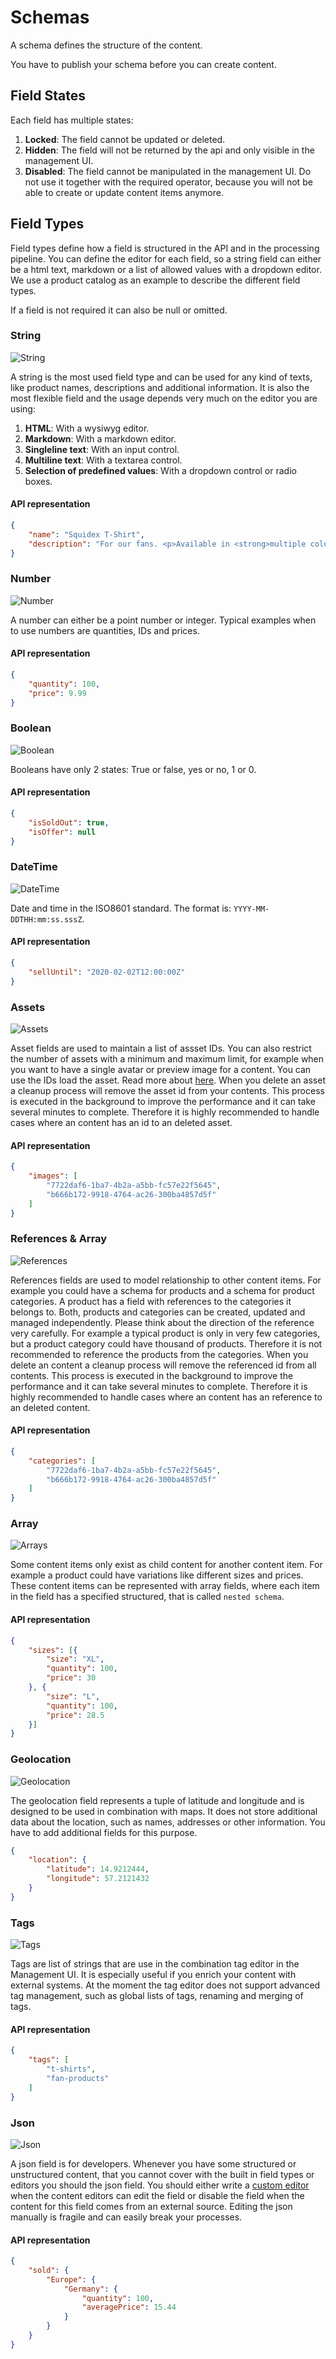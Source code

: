 # Schemas

A schema defines the structure of the content.

You have to publish your schema before you can create content.

## Field States

Each field has multiple states:

1. **Locked**: The field cannot be updated or deleted.
2. **Hidden**: The field will not be returned by the api and only visible in the management UI.
3. **Disabled**: The field cannot be manipulated in the management UI. Do not use it together with the required operator, because you will not be able to create or update content items anymore.

## Field Types

Field types define how a field is structured in the API and in the processing pipeline. You can define the editor for each field, so a string field can either be a html text, markdown or a list of allowed values with a dropdown editor. We use a product catalog as an example to describe the different field types.

 If a field is not required it can also be null or omitted.

### String

![String](../images/fields/string.png)

A string is the most used field type and can be used for any kind of texts, like product names, descriptions and additional information. It is also the most flexible field and the usage depends very much on the editor you are using:

1. **HTML**: With a wysiwyg editor.
2. **Markdown**: With a markdown editor.
3. **Singleline text**: With an input control.
4. **Multiline text**: With a textarea control.
5. **Selection of predefined values**: With a dropdown control or radio boxes.

#### API representation

```json
{
    "name": "Squidex T-Shirt",
    "description": "For our fans. <p>Available in <strong>multiple colors ..."
}
```

### Number

![Number](../images/fields/number.png)

A number can either be a point number or integer. Typical examples when to use numbers are quantities, IDs and prices.

#### API representation

```json
{
    "quantity": 100,
    "price": 9.99
}
```

### Boolean

![Boolean](../images/fields/boolean.png)

Booleans have only 2 states: True or false, yes or no, 1 or 0.

#### API representation

```json
{
    "isSoldOut": true,
    "isOffer": null
}
```

### DateTime

![DateTime](../images/fields/datetime.png)

Date and time in the ISO8601 standard. The format is: `YYYY-MM-DDTHH:mm:ss.sssZ`.

#### API representation

```json
{
    "sellUntil": "2020-02-02T12:00:00Z"
}
```

### Assets

![Assets](../images/fields/assets.png)

Asset fields are used to maintain a list of assset IDs. You can also restrict the number of assets with a minimum and maximum limit, for example when you want to have a single avatar or preview image for a content. You can use the IDs load the asset. Read more about [here](../04-guides/05-assets.md). When you delete an asset a cleanup process will remove the asset id from your contents. This process is executed in the background to improve the performance and it can take several minutes to complete. Therefore it is highly recommended to handle cases where an content has an id to an deleted asset.

#### API representation

```json
{
    "images": [
        "7722daf6-1ba7-4b2a-a5bb-fc57e22f5645",
        "b666b172-9918-4764-ac26-300ba4857d5f"
    ]
}
```

### References & Array

![References](../images/fields/references.png)

References fields are used to model relationship to other content items. For example you could have a schema for products and a schema for product categories. A product has a field with references to the categories it belongs to. Both, products and categories can be created, updated and managed independently. Please think about the direction of the reference very carefully. For example a typical product is only in very few categories, but a product category could have thousand of products. Therefore it is not recommended to reference the products from the categories. When you delete an content a cleanup process will remove the referenced id from all contents. This process is executed in the background to improve the performance and it can take several minutes to complete. Therefore it is highly recommended to handle cases where an content has an reference to an deleted content.

#### API representation

```json
{
    "categories": [
        "7722daf6-1ba7-4b2a-a5bb-fc57e22f5645",
        "b666b172-9918-4764-ac26-300ba4857d5f"
    ]
}
```

### Array

![Arrays](../images/fields/array.png)

Some content items only exist as child content for another content item. For example a product could have variations like different sizes and prices. These content items can be represented with array fields, where each item in the field has a specified structured, that is called `nested schema`. 

#### API representation

```json
{
    "sizes": [{
        "size": "XL",
        "quantity": 100,
        "price": 30
    }, {
        "size": "L",
        "quantity": 100,
        "price": 28.5
    }]
}
```

### Geolocation

![Geolocation](../images/fields/geolocation.png)

The geolocation field represents a tuple of latitude and longitude and is designed to be used in combination with maps. It does not store additional data about the location, such as names, addresses or other information. You have to add additional fields for this purpose.

```json
{
    "location": {
        "latitude": 14.9212444,
        "longitude": 57.2121432
    }
}
```

### Tags

![Tags](../images/fields/tags.png)

Tags are list of strings that are use in the combination tag editor in the Management UI. It is especially useful if you enrich your content with external systems. At the moment the tag editor does not support advanced tag management, such as global lists of tags, renaming and merging of tags.

#### API representation

```json
{
    "tags": [
        "t-shirts",
        "fan-products"
    ]
}
```

### Json

![Json](../images/fields/json.png)

A json field is for developers. Whenever you have some structured or unstructured content, that you cannot cover with the built in field types or editors you should the json field. You should either write a [custom editor](../04-guides/07-custom-editors.md) when the content editors can edit the field or disable the field when the content for this field comes from an external source. Editing the json manually is fragile and can easily break your processes.

#### API representation

```json
{
    "sold": {
        "Europe": {
            "Germany": {
                "quantity": 100,
                "averagePrice": 15.44
            }
        }
    }
}
```